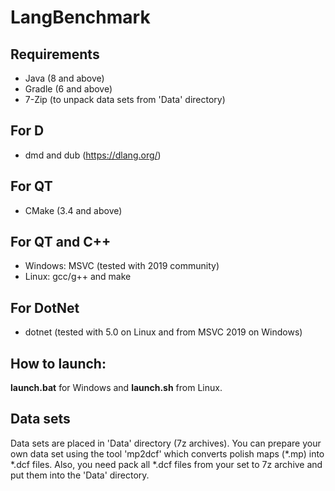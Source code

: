 # LangBenchmark

## Requirements
* Java (8 and above)
* Gradle (6 and above)
* 7-Zip (to unpack data sets from 'Data' directory)

## For D
* dmd and dub (https://dlang.org/)

## For QT
* CMake (3.4 and above)

## For QT and C++
* Windows: MSVC (tested with 2019 community)
* Linux: gcc/g++ and make

## For DotNet
* dotnet (tested with 5.0 on Linux and from MSVC 2019 on Windows)

## How to launch:
**launch.bat** for Windows and **launch.sh** from Linux.

## Data sets
Data sets are placed in 'Data' directory (7z archives). You can prepare your own data set using the tool 'mp2dcf' which converts polish maps (*.mp) into *.dcf files. Also, you need pack all *.dcf files from your set to 7z archive and put them into the 'Data' directory.
